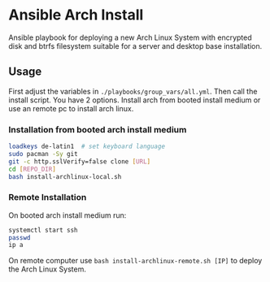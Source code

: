 # Ansible Arch Install

Ansible playbook for deploying a new Arch Linux System with encrypted disk and btrfs filesystem suitable for a server and desktop base installation.

## Usage

First adjust the variables in `./playbooks/group_vars/all.yml`. Then call the install script. You have 2 options. Install arch from booted install medium or use an remote pc to install arch linux.

### Installation from booted arch install medium

```bash
loadkeys de-latin1  # set keyboard language
sudo pacman -Sy git
git -c http.sslVerify=false clone [URL]
cd [REPO_DIR]
bash install-archlinux-local.sh
```

### Remote Installation

On booted arch install medium run:

```bash
systemctl start ssh
passwd
ip a
```

On remote computer use `bash install-archlinux-remote.sh [IP]` to deploy the Arch Linux System.
